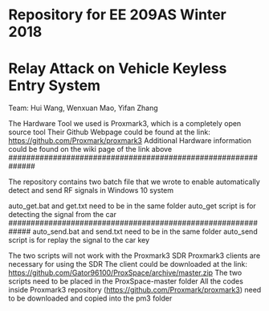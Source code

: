 # Repository for EE 209AS Winter 2018
# Relay Attack on Vehicle Keyless Entry System
Team: Hui Wang, Wenxuan Mao, Yifan Zhang

The Hardware Tool we used is Proxmark3, which is a completely open source tool
Their Github Webpage could be found at the link: https://github.com/Proxmark/proxmark3
Additional Hardware information could be found on the wiki page of the link above
##############################################################

The repository contains two batch file that we wrote to enable automatically detect and send RF signals in Windows 10 system

auto_get.bat and get.txt need to be in the same folder
auto_get script is for detecting the signal from the car 
#############################################################
auto_send.bat and send.txt need to be in the same folder
auto_send script is for replay the signal to the car key

The two scripts will not work with the Proxmark3 SDR
Proxmark3 clients are necessary for using the SDR
The client could be downloaded at the link: https://github.com/Gator96100/ProxSpace/archive/master.zip
The two scripts need to be placed in the ProxSpace-master folder
All the codes inside Proxmark3 repository (https://github.com/Proxmark/proxmark3) need to be downloaded and copied into the pm3 folder
